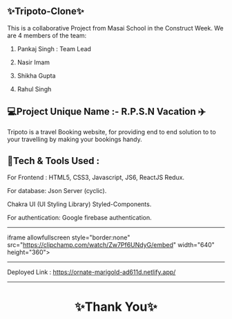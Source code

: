 ✨Tripoto-Clone✨
---
This is a collaborative Project from Masai School in the Construct Week. We are 4 members of the team:

1. Pankaj Singh : Team Lead

2. Nasir Imam

3. Shikha Gupta

4. Rahul Singh

💻Project Unique Name :- R.P.S.N Vacation ✈️
---
Tripoto is a travel Booking website, for providing end to end solution to to your travelling by making your bookings handy.

💫Tech & Tools Used :
--- 

For Frontend : HTML5, CSS3, Javascript, JS6, ReactJS Redux.

For database: Json Server (cyclic).

Chakra UI (UI Styling Library) Styled-Components.

For authentication: Google firebase authentication.

---
iframe allowfullscreen style="border:none" src="https://clipchamp.com/watch/Zw7Pf6UNdyG/embed" width="640" height="360"></iframe>
        
---
Deployed Link : https://ornate-marigold-ad611d.netlify.app/


----
<h1 align="center">✨Thank You✨</h1>

